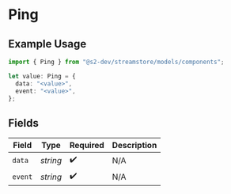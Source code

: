 # Ping

## Example Usage

```typescript
import { Ping } from "@s2-dev/streamstore/models/components";

let value: Ping = {
  data: "<value>",
  event: "<value>",
};
```

## Fields

| Field              | Type               | Required           | Description        |
| ------------------ | ------------------ | ------------------ | ------------------ |
| `data`             | *string*           | :heavy_check_mark: | N/A                |
| `event`            | *string*           | :heavy_check_mark: | N/A                |